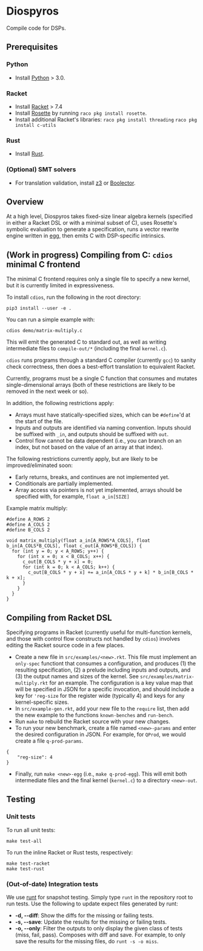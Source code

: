 # Diospyros

Compile code for DSPs.

## Prerequisites

### Python
- Install [Python][] > 3.0.

### Racket
- Install [Racket][] > 7.4
- Install [Rosette][] by running `raco pkg install rosette`.
- Install additional Racket's libraries: `raco pkg install threading` `raco pkg install c-utils`

### Rust
- Install [Rust][].

### (Optional) SMT solvers
- For translation validation, install [z3][] or [Boolector][].


[python]: https://www.python.org/downloads/
[racket]: https://github.com/racket/racket
[rosette]: https://docs.racket-lang.org/rosette-guide/index.html
[rust]: https://www.rust-lang.org/tools/install
[z3]: https://github.com/Z3Prover/z3
[boolector]: https://github.com/Boolector/boolector

## Overview

At a high level, Diospyros takes fixed-size linear algebra kernels (specified
in either a Racket DSL or with a minimal subset of C), uses Rosette's symbolic
evaluation to generate a specification, runs a vector rewrite engine written in
[egg][], then emits C with DSP-specific intrinsics.


[egg]:https://docs.rs/egg/0.5.0/egg/index.html

## (Work in progress) Compiling from C: `cdios` minimal C frontend
The minimal C frontend requires only a single file to specify a new kernel, but
it is currently limited in expressiveness.

To install `cdios`, run the following in the root directory:
```
pip3 install --user -e .
```

You can run a simple example with:
```
cdios demo/matrix-multiply.c
```

This will emit the generated C to standard out, as well as writing intermediate
files to `compile-out/*` (including the final `kernel.c`).

`cdios` runs programs through a standard C compiler (currently `gcc`) to sanity
check correctness, then does a best-effort translation to equivalent Racket.

Currently, programs must be a single C function that consumes and mutates
single-dimensional arrays (both of these restrictions are likely to be removed
in the next week or so).

In addition, the following restrictions apply:
- Arrays must have statically-specified sizes, which can be `#define`'d at the
 start of the file.
- Inputs and outputs are identified via naming convention. Inputs should be
suffixed with `_in`, and outputs should be suffixed with `out`.
- Control flow cannot be data dependent (i.e., you can branch on an index, but
not based on the value of an array at that index).

The following restrictions currently apply, but are likely to be improved/eliminated
soon:
- Early returns, breaks, and continues are not implemented yet.
- Conditionals are partially implemented.
- Array access via pointers is not yet implemented, arrays should be specified
with, for example, `float a_in[SIZE]`

Example matrix multiply:
```
#define A_ROWS 2
#define A_COLS 2
#define B_COLS 2

void matrix_multiply(float a_in[A_ROWS*A_COLS], float b_in[A_COLS*B_COLS], float c_out[A_ROWS*B_COLS]) {
  for (int y = 0; y < A_ROWS; y++) {
    for (int x = 0; x < B_COLS; x++) {
      c_out[B_COLS * y + x] = 0;
      for (int k = 0; k < A_COLS; k++) {
        c_out[B_COLS * y + x] += a_in[A_COLS * y + k] * b_in[B_COLS * k + x];
      }
    }
  }
}
```

## Compiling from Racket DSL

Specifying programs in Racket (currently useful for multi-function kernels, and
those with control flow constructs not handled by `cdios`) involves editing the
Racket source code in a few places.

- Create a new file in `src/examples/<new>.rkt`. This file must implement an
    `only-spec` functiont that consumes a configuration, and produces (1) the
    resulting specification, (2) a prelude including inputs and outputs, and (3)
    the output names and sizes of the kernel. See
     `src/examples/matrix-multiply.rkt` for an example. The configuration is a
     key value map that will be specified in JSON for a specific invocation,
     and should include a key for `'reg-size` for the register wide (typically
     4) and keys for any kernel-specific sizes.
- In `src/example-gen.rkt`, add your new file to the `require` list, then add
    the new example to the functions `known-benches` and `run-bench`.
- Run `make` to rebuild the Racket source with your new changes.
- To run your new benchmark, create a file named `<new>-params` and enter the
    desired configuration in JSON. For example, for `QProd`, we would create a
    file `q-prod-params`.

```
{
    "reg-size": 4
}
```
- Finally, run `make <new>-egg` (i.e., `make q-prod-egg`). This will emit both
    intermediate files and the final kernel (`kernel.c`) to a directory
    `<new>-out`.

## Testing

### Unit tests

To run all unit tests:
```
make test-all
```

To run the inline Racket or Rust tests, respectively:
```
make test-racket
make test-rust
```

[runt]: https://github.com/rachitnigam/runt
[rust]: https://www.rust-lang.org/

### (Out-of-date) Integration tests

We use [runt][] for snapshot testing. Simply type `runt` in the repository root
to run tests. Use the following to update expect files generated by runt:

- **-d, --diff**: Show the diffs for the missing or failing tests.
- **-s, --save**: Update the results for the missing or failing tests.
- **-o, --only**: Filter the outputs to only display the given class of tests
  (miss, fail, pass). Composes with diff and save. For example, to only save
  the results for the missing files, do `runt -s -o miss`.
